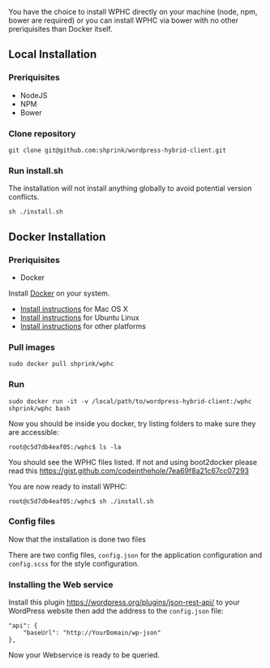 You have the choice to install WPHC directly on your machine (node, npm, bower are required) or you can install WPHC via bower with no other preriquisites than Docker itself.

## Local Installation

### Preriquisites

* NodeJS
* NPM
* Bower

### Clone repository

```
git clone git@github.com:shprink/wordpress-hybrid-client.git
```

### Run install.sh

The installation will not install anything globally to avoid potential version conflicts.

```
sh ./install.sh
```

## Docker Installation

### Preriquisites

* Docker

Install [Docker](https://www.docker.com/) on your system.

* [Install instructions](https://docs.docker.com/installation/mac/) for Mac OS X
* [Install instructions](https://docs.docker.com/installation/ubuntulinux/) for Ubuntu Linux
* [Install instructions](https://docs.docker.com/installation/) for other platforms

### Pull images

```
sudo docker pull shprink/wphc
```

### Run

```
sudo docker run -it -v /local/path/to/wordpress-hybrid-client:/wphc shprink/wphc bash
```

Now you should be inside you docker, try listing folders to make sure they are accessible:

```
root@c5d7db4eaf05:/wphc$ ls -la
```

You should see the WPHC files listed. If not and using boot2docker please read this <https://gist.github.com/codeinthehole/7ea69f8a21c67cc07293>

You are now ready to install WPHC:

```
root@c5d7db4eaf05:/wphc$ sh ./install.sh
```

### Config files

Now that the installation is done two files

There are two config files, ```config.json``` for the application configuration and ```config.scss``` for the style configuration.

### Installing the Web service

Install this plugin <https://wordpress.org/plugins/json-rest-api/> to your WordPress website then add the address to the ```config.json``` file:

```
"api": {
    "baseUrl": "http://YourDomain/wp-json"
},
```

Now your Webservice is ready to be queried.
